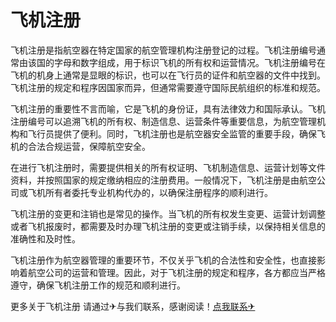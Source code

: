 # 飞机注册

飞机注册是指航空器在特定国家的航空管理机构注册登记的过程。飞机注册编号通常由该国的字母和数字组成，用于标识飞机的所有权和运营情况。飞机注册编号在飞机的机身上通常是显眼的标识，也可以在飞行员的证件和航空器的文件中找到。飞机注册的规定和程序因国家而异，但通常需要遵守国际民航组织的标准和规范。

飞机注册的重要性不言而喻，它是飞机的身份证，具有法律效力和国际承认。飞机注册编号可以追溯飞机的所有权、制造信息、运营条件等重要信息，为航空管理机构和飞行员提供了便利。同时，飞机注册也是航空器安全监管的重要手段，确保飞机的合法合规运营，保障航空安全。

在进行飞机注册时，需要提供相关的所有权证明、飞机制造信息、运营计划等文件资料，并按照国家的规定缴纳相应的注册费用。一般情况下，飞机注册是由航空公司或飞机所有者委托专业机构代办的，以确保注册程序的顺利进行。

飞机注册的变更和注销也是常见的操作。当飞机的所有权发生变更、运营计划调整或者飞机报废时，都需要及时办理飞机注册的变更或注销手续，以保持相关信息的准确性和及时性。

飞机注册作为航空器管理的重要环节，不仅关乎飞机的合法性和安全性，也直接影响着航空公司的运营和管理。因此，对于飞机注册的规定和程序，各方都应当严格遵守，确保飞机注册工作的规范和顺利进行。

更多关于飞机注册 请通过✈与我们联系，感谢阅读！[点我联系✈](https://gm.k02.cc)